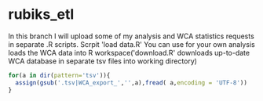 # rubiks_etl

In this branch I will upload some of my analysis and WCA statistics requests in separate .R scripts. Scrpit 'load data.R' You can use for your own analysis loads the WCA data into R workspace('download.R' downloads up-to-date WCA database in separate tsv files into working directory)

```r
for(a in dir(pattern='tsv')){
  assign(gsub('.tsv|WCA_export_','',a),fread( a,encoding = 'UTF-8'))
}
```
